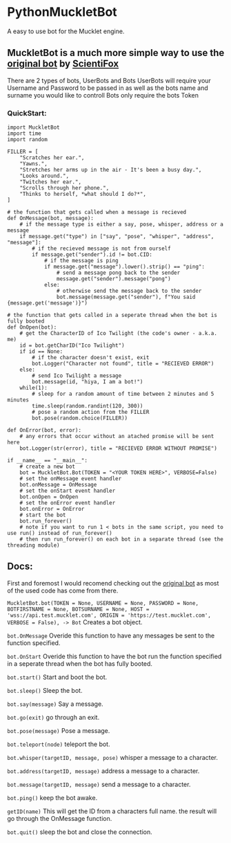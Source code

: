 # PythonMuckletBot
A easy to use bot for the Mucklet engine.


## MuckletBot is a much more simple way to use the [original bot](https://github.com/ScientiFox/mucklet-bot-python) by [ScientiFox](https://github.com/ScientiFox)

There are 2 types of bots, UserBots and Bots
UserBots will require your Username and Password to be passed in as well as the bots name and surname you would like to controll
Bots only require the bots Token

### QuickStart:
```python3
import MuckletBot
import time
import random

FILLER = [
    "Scratches her ear.",
    "Yawns.",
    "Stretches her arms up in the air - It's been a busy day.",
    "Looks around.",
    "Twitches her ear.",
    "Scrolls through her phone.",
    "Thinks to herself, *what should I do?*",
]

# the function that gets called when a message is recieved
def OnMessage(bot, message):
    # if the message type is either a say, pose, whisper, address or a message
    if message.get("type") in ["say", "pose", "whisper", "address", "message"]:
        # if the recieved message is not from ourself
        if message.get("sender").id != bot.CID:
            # if the message is ping
            if message.get("message").lower().strip() == "ping":
                # send a message pong back to the sender
                message.get("sender").message("pong")
            else:
                # otherwise send the message back to the sender
                bot.message(message.get("sender"), f"You said {message.get('message')}")

# the function that gets called in a seperate thread when the bot is fully booted
def OnOpen(bot):
    # get the CharacterID of Ico Twilight (the code's owner - a.k.a. me)
    id = bot.getCharID("Ico Twilight")
    if id == None:
        # if the character doesn't exist, exit
        bot.Logger("Character not found", title = "RECIEVED ERROR")
    else:
        # send Ico Twilight a message
        bot.message(id, "hiya, I am a bot!")
    while(1):
        # sleep for a random amount of time between 2 minutes and 5 minutes
        time.sleep(random.randint(120, 300))
        # pose a random action from the FILLER
        bot.pose(random.choice(FILLER))

def OnError(bot, error):
    # any errors that occur without an atached promise will be sent here
    bot.Logger(str(error), title = "RECIEVED ERROR WITHOUT PROMISE")

if __name__ == "__main__":
    # create a new bot
    bot = MuckletBot.Bot(TOKEN = "<YOUR TOKEN HERE>", VERBOSE=False)
    # set the onMessage event handler
    bot.onMessage = OnMessage
    # set the onStart event handler
    bot.onOpen = OnOpen
    # set the onError event handler
    bot.onError = OnError
    # start the bot
    bot.run_forever()
    # note if you want to run 1 < bots in the same script, you need to use run() instead of run_forever()
    # then run run_forever() on each bot in a separate thread (see the threading module)
```
## Docs:
First and foremost I would recomend checking out the [original bot](https://github.com/ScientiFox/mucklet-bot-python) as most of the used code has come from there.

`MuckletBot.bot(TOKEN = None, USERNAME = None, PASSWORD = None, BOTFIRSTNAME = None, BOTSURNAME = None, HOST = 'wss://api.test.mucklet.com', ORIGIN = 'https://test.mucklet.com', VERBOSE = False), -> Bot`
Creates a bot object.

`bot.OnMessage`
Overide this function to have any messages be sent to the function specified.

`bot.OnStart`
Overide this function to have the bot run the function specified in a seperate thread when the bot has fully booted.

`bot.start()`
Start and boot the bot.

`bot.sleep()`
Sleep the bot.

`bot.say(message)`
Say a message.

`bot.go(exit)`
go through an exit.

`bot.pose(message)`
Pose a message.

`bot.teleport(node)`
teleport the bot.

`bot.whisper(targetID, message, pose)`
whisper a message to a character.

`bot.address(targetID, message)`
address a message to a character.

`bot.message(targetID, message)`
send a message to a character.

`bot.ping()`
keep the bot awake.

`getID(name)`
This will get the ID from a characters full name. the result will go through the OnMessage function.

`bot.quit()`
sleep the bot and close the connection.
